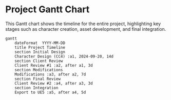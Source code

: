 
# Project Gantt Chart

This Gantt chart shows the timeline for the entire project, highlighting key stages such as character creation, asset development, and final integration.

```mermaid
gantt
    dateFormat  YYYY-MM-DD
    title Project Timeline
    section Initial Design
    Character Design (CC4) :a1, 2024-09-20, 14d
    section Client Review
    Client Review #1 :a2, after a1, 3d
    section Modifications
    Modifications :a3, after a2, 7d
    section Final Review
    Client Review #2 :a4, after a3, 3d
    section Integration
    Export to UE5 :a5, after a4, 5d
```
